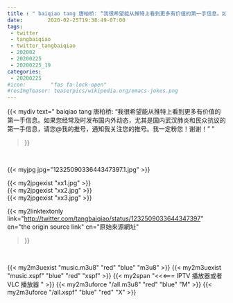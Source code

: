 ```yaml
---
title : " baiqiao tang 唐柏桥: “我很希望能从推特上看到更多有价值的第一手信息。如果您经常及时发布国内外动态，尤其是国内武汉肺炎和民众抗议的第一手信息，请您@我的推号，通知我关注您的推号。我一定粉您！谢谢！”  "
date:        2020-02-25T19:38:49-07:00
tags:
 - twitter
 - tangbaiqiao
 - twitter_tangbaiqiao
 - 202002
 - 20200225
 - 20200225_19
categories:
 - 20200225
#icon:        "fas fa-lock-open"
#resImgTeaser: teaserpics/wikipedia.org/emacs-jokes.png
---
```


{{< mydiv text=" baiqiao tang 唐柏桥: “我很希望能从推特上看到更多有价值的第一手信息。如果您经常及时发布国内外动态，尤其是国内武汉肺炎和民众抗议的第一手信息，请您@我的推号，通知我关注您的推号。我一定粉您！谢谢！”  "
>}}
<br>


 {{< myjpg jpg="1232509033644347397.1.jpg" >}}<br> 

{{< my2jpgexist "xx1.jpg" >}}<br>
{{< my2jpgexist "xx2.jpg" >}}<br>
{{< my2jpgexist "xx3.jpg" >}}<br>


{{< my2linktextonly link="http://twitter.com/tangbaiqiao/status/1232509033644347397"
en="the origin source link" cn="原始來源網址"
>}}


<br>

{{< my2m3uexist "music.m3u8" "red"  "blue" "m3u8" >}} {{< my2m3uexist "music.xspf" "blue" "red"  "xspf" >}} {{< my2span "<<<=== IPTV 播放器或者 VLC 播放器 " >}} {{< my2m3uforce "/all.m3u8" "red"  "blue" "M" >}} {{< my2m3uforce "/all.xspf" "blue" "red"  "X" >}} 
